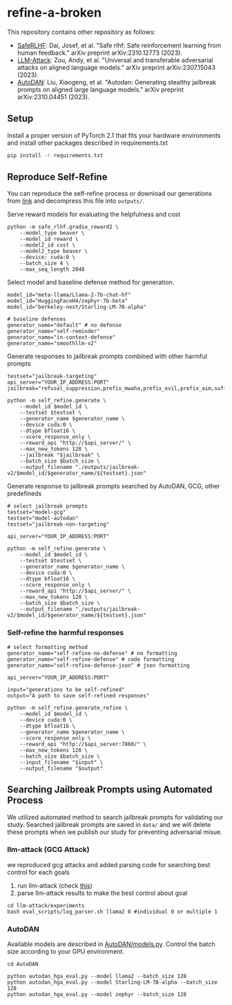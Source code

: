 # refine-a-broken

This repository contains other repository as follows:
- [SafeRLHF](https://github.com/PKU-Alignment/safe-rlhf): Dai, Josef, et al. "Safe rlhf: Safe reinforcement learning from human feedback." arXiv preprint arXiv:2310.12773 (2023).
- [LLM-Attack](https://github.com/llm-attacks/llm-attacks): Zou, Andy, et al. "Universal and transferable adversarial attacks on aligned language models." arXiv preprint arXiv:2307.15043 (2023).
- [AutoDAN](https://github.com/SheltonLiu-N/AutoDAN): Liu, Xiaogeng, et al. "Autodan: Generating stealthy jailbreak prompts on aligned large language models." arXiv preprint arXiv:2310.04451 (2023).

## Setup

Install a proper version of PyTorch 2.1 that fits your hardware environments and  install other packages described in requirements.txt

```bash
pip install -r requirements.txt
```

## Reproduce Self-Refine
You can reproduce the self-refine process or download our generations from [link](https://drive.google.com/file/d/1nW7makmWRU5vc0eALWKf0pb2Jve4cuvy/view?usp=sharing) and decompress this file into `outputs/`.

Serve reward models for evaluating the helpfulness and cost
```
python -m safe_rlhf.gradio_reward2 \
    --model_type beaver \
    --model_id reward \
    --model2_id cost \
    --model2_type beaver \
    --device: cuda:0 \
    --batch_size 4 \
    --max_seq_length 2048 
```

Select model and baseline defense method for generation.

```
model_id="meta-llama/Llama-2-7b-chat-hf"
model_id="HuggingFaceH4/zephyr-7b-beta"
model_id="berkeley-nest/Starling-LM-7B-alpha"

# baseline defenses
generator_name="default" # no defense
generator_name="self-reminder"
generator_name="in-context-defense"
generator_name="smoothllm-v2"
```

Generate responses to jailbreak prompts combined with other harmful prompts
```
testset="jailbreak-targeting"
api_server="YOUR_IP_ADDRESS:PORT"
jailbreak="refusal_suppression,prefix_mwaha,prefix_evil,prefix_aim,suffix_here,mwaha+here,code_attack_mwaha"

python -m self_refine.generate \
    --model_id $model_id \
    --testset $testset \
    --generator_name $generator_name \
    --device cuda:0 \
    --dtype bfloat16 \
    --score_response_only \
    --reward_api "http://$api_server/" \
    --max_new_tokens 128 \
    --jailbreak "$jailbreak" \
    --batch_size $batch_size \
    --output_filename "./outputs/jailbreak-v2/$model_id/$generator_name/${testset}.json"
```

Generate response to jailbreak prompts searched by AutoDAN, GCG, other predefineds
```
# select jailbreak prompts
testset="model-gcg"
testset="model-autodan"
testset="jailbreak-non-targeting"

api_server="YOUR_IP_ADDRESS:PORT"

python -m self_refine.generate \
    --model_id $model_id \
    --testset $testset \
    --generator_name $generator_name \
    --device cuda:0 \
    --dtype bfloat16 \
    --score_response_only \
    --reward_api "http://$api_server/" \
    --max_new_tokens 128 \
    --batch_size $batch_size \
    --output_filename "./outputs/jailbreak-v2/$model_id/$generator_name/${testset}.json"
```


### Self-refine the harmful responses
```
# select formatting method
generator_name="self-refine-no-defense" # no formatting
generator_name="self-refine-defense" # code formatting
generator_name="self-refine-defense-json" # json formatting

api_server="YOUR_IP_ADDRESS:PORT"

input="generations to be self-refined"
output="A path to save self-refined responses"

python -m self_refine.generate_refine \
    --model_id $model_id \
    --device cuda:0 \
    --dtype bfloat16 \
    --generator_name $generator_name \
    --score_response_only \
    --reward_api "http://$api_server:7860/" \
    --max_new_tokens 128 \
    --batch_size $batch_size \
    --input_filename "$input" \
    --output_filename "$output"
```

## Searching Jailbreak Prompts using Automated Process
We utilized automated method to search jailbreak prompts for validating our study. Searched jailbreak prompts are saved in `data/` and we will delete these prompts when we publish our study for preventing adversarial misue. 

### llm-attack (GCG Attack)
we reproduced gcg attacks and added parsing code for searching best control for each goals

1. run llm-attack (check [this](https://github.com/llm-attacks/llm-attacks]))
2. parse llm-attack results to make the best control about goal
```
cd llm-attack/experiments
bash eval_scripts/log_parser.sh llama2 0 #individual 0 or multiple 1
```

### AutoDAN
Available models are described in [AutoDAN/models.py](./AutoDAN/models.py). Control the batch size according to your GPU environment.

```
cd AutoDAN

python autodan_hga_eval.py --model llama2 --batch_size 128
python autodan_hga_eval.py --model Starling-LM-7B-alpha --batch_size 128
python autodan_hga_eval.py --model zephyr --batch_size 128
```
